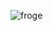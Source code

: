 ![froge](https://cdn.discordapp.com/attachments/724989952890372126/730057423024291850/agalychnis-annae.jpg)
